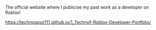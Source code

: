 The official website where I publicise my past work as a developer on Roblox!

https://technoguyz111.github.io/1_Techno1-Roblox-Developer-Portfolio/